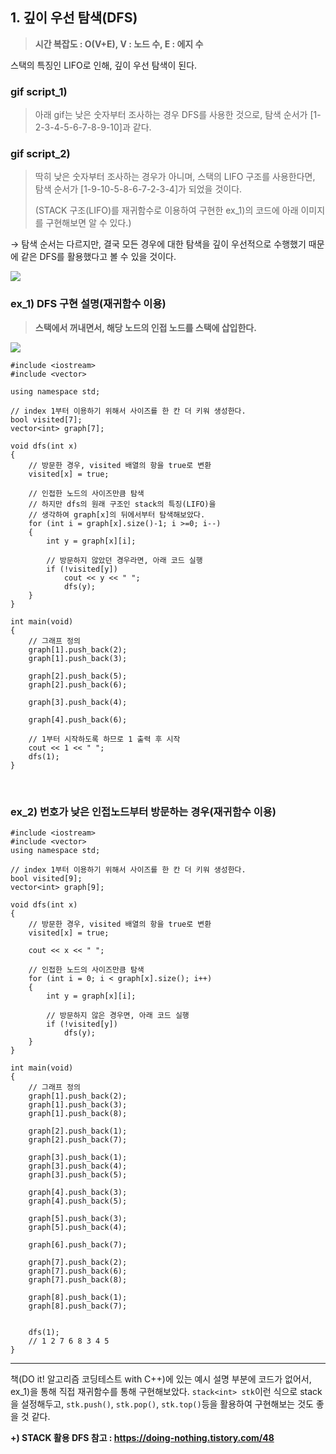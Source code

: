 ## 1. 깊이 우선 탐색(DFS)
> **시간 복잡도 : O(V+E), V : 노드 수, E : 에지 수** 

스택의 특징인 LIFO로 인해, 깊이 우선 탐색이 된다.

### gif script_1)
>아래 gif는 낮은 숫자부터 조사하는 경우 DFS를 사용한 것으로, 탐색 순서가 [1-2-3-4-5-6-7-8-9-10]과 같다.

### gif script_2)
>딱히 낮은 숫자부터 조사하는 경우가 아니며, 스택의 LIFO 구조를 사용한다면, 탐색 순서가 [1-9-10-5-8-6-7-2-3-4]가 되었을 것이다.
>
>(STACK 구조(LIFO)를 재귀함수로 이용하여 구현한 ex_1)의 코드에 아래 이미지를 구현해보면 알 수 있다.)

→ 탐색 순서는 다르지만, 결국 모든 경우에 대한 탐색을 깊이 우선적으로 수행했기 때문에 같은 DFS를 활용했다고 볼 수 있을 것이다.

![](https://velog.velcdn.com/images/blueshj610/post/1820adcc-82e6-4344-995f-4c346ce39676/image.gif)

### ex_1) DFS 구현 설명(재귀함수 이용)
> **스택에서 꺼내면서, 해당 노드의 인접 노드를 스택에 삽입한다.**

![](https://velog.velcdn.com/images/blueshj610/post/186c38c0-c4d9-4a30-abe4-4315ebdf555d/image.jpg)

```
#include <iostream>
#include <vector>

using namespace std;

// index 1부터 이용하기 위해서 사이즈를 한 칸 더 키워 생성한다.
bool visited[7];
vector<int> graph[7];

void dfs(int x)
{
    // 방문한 경우, visited 배열의 항을 true로 변환
    visited[x] = true;

    // 인접한 노드의 사이즈만큼 탐색
    // 하지만 dfs의 원래 구조인 stack의 특징(LIFO)을
    // 생각하여 graph[x]의 뒤에서부터 탐색해보았다.
    for (int i = graph[x].size()-1; i >=0; i--) 
    {
        int y = graph[x][i];

        // 방문하지 않았던 경우라면, 아래 코드 실행
        if (!visited[y]) 
            cout << y << " ";
            dfs(y);
    }
}

int main(void)
{
    // 그래프 정의
    graph[1].push_back(2);
    graph[1].push_back(3);

    graph[2].push_back(5);
    graph[2].push_back(6);

    graph[3].push_back(4);

    graph[4].push_back(6);

    // 1부터 시작하도록 하므로 1 출력 후 시작
    cout << 1 << " ";
    dfs(1);
}
```
<br>

### ex_2) 번호가 낮은 인접노드부터 방문하는 경우(재귀함수 이용)
```
#include <iostream>
#include <vector>
using namespace std;

// index 1부터 이용하기 위해서 사이즈를 한 칸 더 키워 생성한다.
bool visited[9];
vector<int> graph[9];

void dfs(int x)
{
    // 방문한 경우, visited 배열의 항을 true로 변환
    visited[x] = true;

    cout << x << " ";

    // 인접한 노드의 사이즈만큼 탐색
    for (int i = 0; i < graph[x].size(); i++) 
    {
        int y = graph[x][i];

        // 방문하지 않은 경우면, 아래 코드 실행
        if (!visited[y]) 
            dfs(y);
    }
}

int main(void)
{
    // 그래프 정의
    graph[1].push_back(2);
    graph[1].push_back(3);
    graph[1].push_back(8);

    graph[2].push_back(1);
    graph[2].push_back(7);

    graph[3].push_back(1);
    graph[3].push_back(4);
    graph[3].push_back(5);

    graph[4].push_back(3);
    graph[4].push_back(5);

    graph[5].push_back(3);
    graph[5].push_back(4);

    graph[6].push_back(7);

    graph[7].push_back(2);
    graph[7].push_back(6);
    graph[7].push_back(8);

    graph[8].push_back(1);
    graph[8].push_back(7);


    dfs(1);
    // 1 2 7 6 8 3 4 5
}
```

---
책(DO it! 알고리즘 코딩테스트 with C++)에 있는 예시 설명 부분에 코드가 없어서, ex_1)을 통해 직접 재귀함수를 통해 구현해보았다. ```stack<int> stk```이런 식으로 stack을 설정해두고, ```stk.push()```, ```stk.pop()```, ```stk.top()```등을 활용하여 구현해보는 것도 좋을 것 같다.

**+) STACK 활용 DFS 참고 : https://doing-nothing.tistory.com/48**
